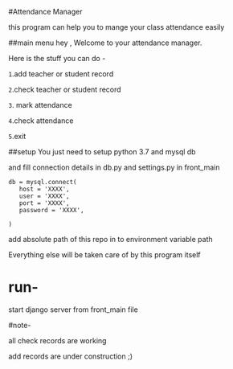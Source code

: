 #Attendance Manager

this program can help you to mange your class attendance easily

##main menu
hey , Welcome to your attendance manager. 

 Here is the stuff you can do -
 
 `1`.add teacher or student record
 
 `2`.check teacher or student record

 `3`. mark attendance

 `4`.check attendance

 `5`.exit
 
 ##setup
 You just need to setup python 3.7 and mysql db
 
 and fill connection details in db.py and settings.py in front_main
 
 ```
db = mysql.connect(
    host = 'XXXX',
    user = 'XXXX',
    port = 'XXXX',
    password = 'XXXX',

)
```
add absolute path of this repo in to environment variable path

Everything else will be taken care of by this program itself

# run-

start django server from front_main file

#note-

all check records are working 

add records are under construction ;)